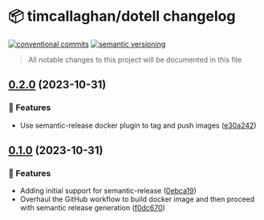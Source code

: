 # 📦 timcallaghan/dotell changelog

[![conventional commits](https://img.shields.io/badge/conventional%20commits-1.0.0-yellow.svg)](https://conventionalcommits.org)
[![semantic versioning](https://img.shields.io/badge/semantic%20versioning-2.0.0-green.svg)](https://semver.org)

> All notable changes to this project will be documented in this file

## [0.2.0](https://github.com/timcallaghan/dotell/compare/v0.1.0...v0.2.0) (2023-10-31)


### 🍕 Features

* Use semantic-release docker plugin to tag and push images ([e30a242](https://github.com/timcallaghan/dotell/commit/e30a242d09b0f631cca0f427c933411e67112734))

## [0.1.0](https://github.com/timcallaghan/dotell/compare/v0.0.1...v0.1.0) (2023-10-31)


### 🍕 Features

* Adding initial support for semantic-release ([0ebca19](https://github.com/timcallaghan/dotell/commit/0ebca19439231f3f63bd23e99cea6e1d026c60d0))
* Overhaul the GitHub workflow to build docker image and then proceed with semantic release generation ([f0dc670](https://github.com/timcallaghan/dotell/commit/f0dc6705d0a9535f1b7f3c5733ac091b00ebf6ae))
